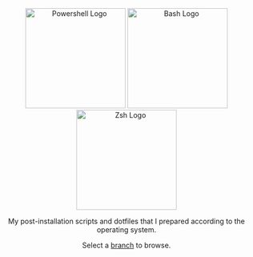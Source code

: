 <div align="center">
<img src="https://raw.githubusercontent.com/PowerShell/PowerShell/master/assets/ps_black_64.svg?sanitize=true" alt="Powershell Logo" width="200" height="200">
<img src="https://upload.wikimedia.org/wikipedia/commons/thumb/0/08/Antu_bash.svg/2048px-Antu_bash.svg.png" alt="Bash Logo" width="200" height="200">
<img src="https://cdn.pixabay.com/photo/2022/05/03/17/44/zsh-7172337_960_720.png" alt="Zsh Logo" width="200" height="200">
</div>
<div align="center">
<p> My post-installation scripts and dotfiles that I prepared according to the operating system. </p>

<p>Select a <a href="https://github.com/herrwinfried/myconfig/branches">branch</a> to browse.</p>
</div>
